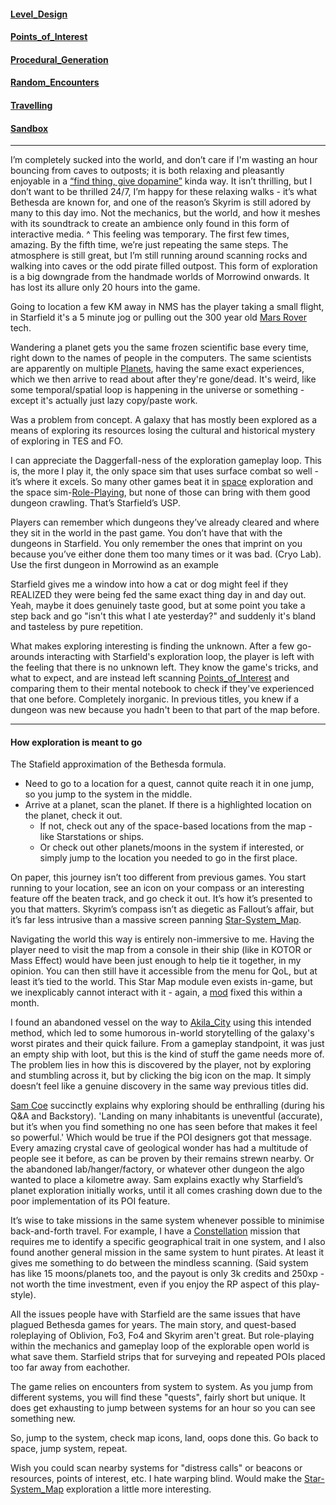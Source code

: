 #### [Level_Design](Level_Design.md)

#### [Points_of_Interest](Points_of_Interest.md)

#### [Procedural_Generation](Procedural_Generation.md)

#### [Random_Encounters](Random_Encounters.md)

#### [Travelling](Travelling.md)

#### [Sandbox](Sandbox.md)


---
I’m completely sucked into the world, and don’t care if I'm wasting an hour bouncing from caves to outposts; it is both relaxing and pleasantly enjoyable in a [“find thing, give dopamine”](Skinner_Box.md) kinda way. It isn’t thrilling, but I don’t want to be thrilled 24/7, I’m happy for these relaxing walks - it’s what Bethesda are known for, and one of the reason’s Skyrim is still adored by many to this day imo. Not the mechanics, but the world, and how it meshes with its soundtrack to create an ambience only found in this form of interactive media.
	^ This feeling was temporary. The first few times, amazing. By the fifth time, we’re just repeating the same steps. The atmosphere is still great, but I’m still running around scanning rocks and walking into caves or the odd pirate filled outpost. This form of exploration is a big downgrade from the handmade worlds of Morrowind onwards. It has lost its allure only 20 hours into the game.

Going to location a few KM away in NMS has the player taking a small flight, in Starfield it's a 5 minute jog or pulling out the 300 year old [Mars Rover](Ground_vehicles.md) tech.

Wandering a planet gets you the same frozen scientific base every time, right down to the names of people in the computers. The same scientists are apparently on multiple [Planets](Planets.md), having the same exact experiences, which we then arrive to read about after they're gone/dead. It's weird, like some temporal/spatial loop is happening in the universe or something - except it's actually just lazy copy/paste work.

Was a problem from concept. A galaxy that has mostly been explored as a means of exploring its resources losing the cultural and historical mystery of exploring in TES and FO.

I can appreciate the Daggerfall-ness of the exploration gameplay loop. This is, the more I play it, the only space sim that uses surface combat so well - it’s where it excels. So many other games beat it in [space](Space_Gameplay.md) exploration and the space sim-[Role-Playing](Role-Playing.md), but none of those can bring with them good dungeon crawling. That’s Starfield’s USP.

Players can remember which dungeons they’ve already cleared and where they sit in the world in the past game. You don’t have that with the dungeons in Starfield. You only remember the ones that imprint on you because you’ve either done them too many times or it was bad. (Cryo Lab).
	Use the first dungeon in Morrowind as an example

Starfield gives me a window into how a cat or dog might feel if they REALIZED they were being fed the same exact thing day in and day out. Yeah, maybe it does genuinely taste good, but at some point you take a step back and go "isn't this what I ate yesterday?" and suddenly it's bland and tasteless by pure repetition.

What makes exploring interesting is finding the unknown. After a few go-arounds interacting with Starfield's exploration loop, the player is left with the feeling that there is no unknown left. They know the game's tricks, and what to expect, and are instead left scanning [Points_of_Interest](Points_of_Interest.md) and comparing them to their mental notebook to check if they've experienced that one before. Completely inorganic. In previous titles, you knew if a dungeon was new because you hadn't been to that part of the map before.

---
#### How exploration is meant to go
The Stafield approximation of the Bethesda formula. 
+ Need to go to a location for a quest, cannot quite reach it in one jump, so you jump to the system in the middle. 
+ Arrive at a planet, scan the planet. If there is a highlighted location on the planet, check it out. 
	+ If not, check out any of the space-based locations from the map - like Starstations or ships. 
	+ Or check out other planets/moons in the system if interested, or simply jump to the location you needed to go in the first place. 

On paper, this journey isn’t too different from previous games. You start running to your location, see an icon on your compass or an interesting feature off the beaten track, and go check it out. It’s how it’s presented to you that matters. 
Skyrim’s compass isn’t as diegetic as Fallout’s affair, but it’s far less intrusive than a massive screen panning [Star-System_Map](Star-System_Map.md). 

Navigating the world this way is entirely non-immersive to me. Having the player need to visit the map from a console in their ship (like in KOTOR or Mass Effect) would have been just enough to help tie it together, in my opinion. You can then still have it accessible from the menu for QoL, but at least it’s tied to the world.
	This Star Map module even exists in-game, but we inexplicably cannot interact with it - again, a [mod](Reliance_on_Mods.md) fixed this within a month.

I found an abandoned vessel on the way to [Akila_City](Akila_City.md) using this intended method, which led to some humorous in-world storytelling of the galaxy's worst pirates and their quick failure. From a gameplay standpoint, it was just an empty ship with loot, but this is the kind of stuff the game needs more of. The problem lies in how this is discovered by the player, not by exploring and stumbling across it, but by clicking the big icon on the map. It simply doesn’t feel like a genuine discovery in the same way previous titles did.

[Sam Coe](Companions.md) succinctly explains why exploring should be enthralling (during his Q&A and Backstory). 
'Landing on many inhabitants is uneventful (accurate), but it’s when you find something no one has seen before that makes it feel so powerful.'
Which would be true if the POI designers got that message. Every amazing crystal cave of geological wonder has had a multitude of people see it before, as can be proven by their remains strewn nearby. 
	Or the abandoned lab/hanger/factory, or whatever other dungeon the algo wanted to place a kilometre away. 
Sam explains exactly why Starfield’s planet exploration initially works, until it all comes crashing down due to the poor implementation of its POI feature.

It’s wise to take missions in the same system whenever possible to minimise back-and-forth travel. For example, I have a [Constellation](Constellation.md) mission that requires me to identify a specific geographical trait in one system, and I also found another general mission in the same system to hunt pirates. At least it gives me something to do between the mindless scanning. (Said system has like 15 moons/planets too, and the payout is only 3k credits and 250xp - not worth the time investment, even if you enjoy the RP aspect of this play-style).

All the issues people have with Starfield are the same issues that have plagued Bethesda games for years. The main story, and quest-based roleplaying of Oblivion, Fo3, Fo4 and Skyrim aren't great. But role-playing within the mechanics and gameplay loop of the explorable open world is what save them. Starfield strips that for surveying and repeated POIs placed too far away from eachother.

The game relies on encounters from system to system. As you jump from different systems, you will find these "quests", fairly short but unique. It does get exhausting to jump between systems for an hour so you can see something new.

So, jump to the system, check map icons, land, oops done this. Go back to space, jump system, repeat.

Wish you could scan nearby systems for "distress calls" or beacons or resources, points of interest, etc. I hate warping blind. Would make the [Star-System_Map](Star-System_Map.md) exploration a little more interesting.